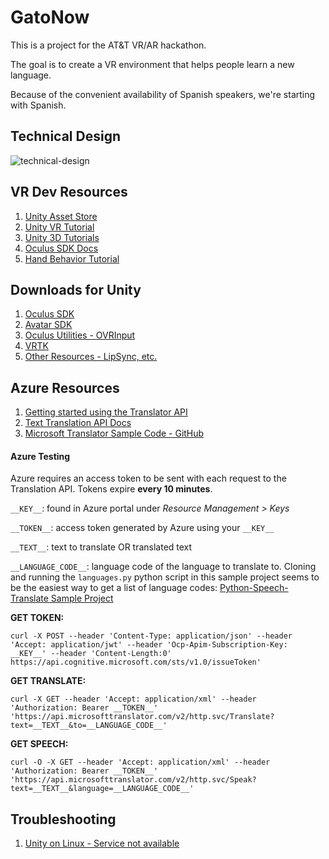 # GatoNow
This is a project for the AT&T VR/AR hackathon.

The goal is to create a VR environment that helps people learn a new language.

Because of the convenient availability of Spanish speakers, we're starting with
Spanish.

## Technical Design
![technical-design](https://i.imgur.com/onfDfT4.jpg)

## VR Dev Resources
1. [Unity Asset Store](https://www.assetstore.unity3d.com/en/#!/)
2. [Unity VR Tutorial](https://unity3d.com/learn/tutorials/topics/virtual-reality)
3. [Unity 3D Tutorials](https://unity3d.com/learn/tutorials)
4. [Oculus SDK Docs](https://developer3.oculus.com/documentation/pcsdk/latest/concepts/book-gsg/)
5. [Hand Behavior Tutorial](https://www.youtube.com/watch?v=8KKyK3gQktA)

## Downloads for Unity
1. [Oculus SDK](https://developer3.oculus.com/downloads/platform/1.11.0/Oculus_Platform_SDK/)
2. [Avatar SDK](https://developer3.oculus.com/downloads/pc/1.10.1/Oculus_Avatar_SDK/)
3. [Oculus Utilities - OVRInput](https://developer3.oculus.com/downloads/game-engines/1.11.0/Oculus_Utilities_for_Unity_5/)
4. [VRTK](https://www.assetstore.unity3d.com/en/#!/content/64131)
5. [Other Resources - LipSync, etc.](https://developer3.oculus.com/downloads/#sdk=pc)

## Azure Resources
1. [Getting started using the Translator API](https://www.microsoft.com/en-us/translator/getstarted.aspx)
2. [Text Translation API Docs](https://docs.microsofttranslator.com/text-translate.html)
3. [Microsoft Translator Sample Code - GitHub](https://github.com/MicrosoftTranslator)

#### Azure Testing
Azure requires an access token to be sent with each request to the Translation API. Tokens expire **every 10 minutes**.

`__KEY__`: found in Azure portal under *Resource Management > Keys*

`__TOKEN__`: access token generated by Azure using your `__KEY__`

`__TEXT__`: text to translate OR translated text

`__LANGUAGE_CODE__`: language code of the language to translate to. Cloning and running the `languages.py` python script in this sample project seems to be the easiest way to get a list of language codes: [Python-Speech-Translate Sample Project](https://github.com/MicrosoftTranslator/Python-Speech-Translate)

**GET TOKEN:**
```
curl -X POST --header 'Content-Type: application/json' --header 'Accept: application/jwt' --header 'Ocp-Apim-Subscription-Key: __KEY__' --header 'Content-Length:0' https://api.cognitive.microsoft.com/sts/v1.0/issueToken'
```

**GET TRANSLATE:**
```
curl -X GET --header 'Accept: application/xml' --header 'Authorization: Bearer __TOKEN__' 'https://api.microsofttranslator.com/v2/http.svc/Translate?text=__TEXT__&to=__LANGUAGE_CODE__'
```

**GET SPEECH:**
```
curl -O -X GET --header 'Accept: application/xml' --header 'Authorization: Bearer __TOKEN__' 'https://api.microsofttranslator.com/v2/http.svc/Speak?text=__TEXT__&language=__LANGUAGE_CODE__'
```

## Troubleshooting
1. [Unity on Linux - Service not available](https://forum.unity3d.com/threads/service-not-available.350332/)
